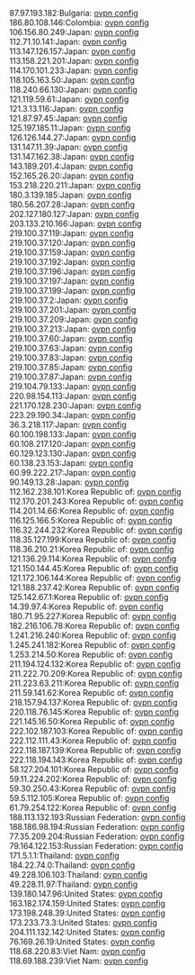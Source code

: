 87.97.193.182:Bulgaria: [ovpn config](vpn/87_97_193_182.ovpn)  
186.80.108.146:Colombia: [ovpn config](vpn/186_80_108_146.ovpn)  
106.156.80.249:Japan: [ovpn config](vpn/106_156_80_249.ovpn)  
112.71.10.141:Japan: [ovpn config](vpn/112_71_10_141.ovpn)  
113.147.126.157:Japan: [ovpn config](vpn/113_147_126_157.ovpn)  
113.158.221.201:Japan: [ovpn config](vpn/113_158_221_201.ovpn)  
114.170.101.233:Japan: [ovpn config](vpn/114_170_101_233.ovpn)  
118.105.163.50:Japan: [ovpn config](vpn/118_105_163_50.ovpn)  
118.240.66.130:Japan: [ovpn config](vpn/118_240_66_130.ovpn)  
121.119.59.61:Japan: [ovpn config](vpn/121_119_59_61.ovpn)  
121.3.13.116:Japan: [ovpn config](vpn/121_3_13_116.ovpn)  
121.87.97.45:Japan: [ovpn config](vpn/121_87_97_45.ovpn)  
125.197.185.11:Japan: [ovpn config](vpn/125_197_185_11.ovpn)  
126.126.144.27:Japan: [ovpn config](vpn/126_126_144_27.ovpn)  
131.147.11.39:Japan: [ovpn config](vpn/131_147_11_39.ovpn)  
131.147.162.38:Japan: [ovpn config](vpn/131_147_162_38.ovpn)  
143.189.201.4:Japan: [ovpn config](vpn/143_189_201_4.ovpn)  
152.165.26.20:Japan: [ovpn config](vpn/152_165_26_20.ovpn)  
153.218.220.211:Japan: [ovpn config](vpn/153_218_220_211.ovpn)  
180.3.139.185:Japan: [ovpn config](vpn/180_3_139_185.ovpn)  
180.56.207.28:Japan: [ovpn config](vpn/180_56_207_28.ovpn)  
202.127.180.127:Japan: [ovpn config](vpn/202_127_180_127.ovpn)  
203.133.210.166:Japan: [ovpn config](vpn/203_133_210_166.ovpn)  
219.100.37.119:Japan: [ovpn config](vpn/219_100_37_119.ovpn)  
219.100.37.120:Japan: [ovpn config](vpn/219_100_37_120.ovpn)  
219.100.37.159:Japan: [ovpn config](vpn/219_100_37_159.ovpn)  
219.100.37.192:Japan: [ovpn config](vpn/219_100_37_192.ovpn)  
219.100.37.196:Japan: [ovpn config](vpn/219_100_37_196.ovpn)  
219.100.37.197:Japan: [ovpn config](vpn/219_100_37_197.ovpn)  
219.100.37.199:Japan: [ovpn config](vpn/219_100_37_199.ovpn)  
219.100.37.2:Japan: [ovpn config](vpn/219_100_37_2.ovpn)  
219.100.37.201:Japan: [ovpn config](vpn/219_100_37_201.ovpn)  
219.100.37.209:Japan: [ovpn config](vpn/219_100_37_209.ovpn)  
219.100.37.213:Japan: [ovpn config](vpn/219_100_37_213.ovpn)  
219.100.37.60:Japan: [ovpn config](vpn/219_100_37_60.ovpn)  
219.100.37.63:Japan: [ovpn config](vpn/219_100_37_63.ovpn)  
219.100.37.83:Japan: [ovpn config](vpn/219_100_37_83.ovpn)  
219.100.37.85:Japan: [ovpn config](vpn/219_100_37_85.ovpn)  
219.100.37.87:Japan: [ovpn config](vpn/219_100_37_87.ovpn)  
219.104.79.133:Japan: [ovpn config](vpn/219_104_79_133.ovpn)  
220.98.154.113:Japan: [ovpn config](vpn/220_98_154_113.ovpn)  
221.170.128.230:Japan: [ovpn config](vpn/221_170_128_230.ovpn)  
223.29.190.34:Japan: [ovpn config](vpn/223_29_190_34.ovpn)  
36.3.218.117:Japan: [ovpn config](vpn/36_3_218_117.ovpn)  
60.100.198.133:Japan: [ovpn config](vpn/60_100_198_133.ovpn)  
60.108.217.120:Japan: [ovpn config](vpn/60_108_217_120.ovpn)  
60.129.123.130:Japan: [ovpn config](vpn/60_129_123_130.ovpn)  
60.138.23.153:Japan: [ovpn config](vpn/60_138_23_153.ovpn)  
60.99.222.217:Japan: [ovpn config](vpn/60_99_222_217.ovpn)  
90.149.13.28:Japan: [ovpn config](vpn/90_149_13_28.ovpn)  
112.162.238.101:Korea Republic of: [ovpn config](vpn/112_162_238_101.ovpn)  
112.170.201.243:Korea Republic of: [ovpn config](vpn/112_170_201_243.ovpn)  
114.201.14.66:Korea Republic of: [ovpn config](vpn/114_201_14_66.ovpn)  
116.125.166.5:Korea Republic of: [ovpn config](vpn/116_125_166_5.ovpn)  
116.32.244.232:Korea Republic of: [ovpn config](vpn/116_32_244_232.ovpn)  
118.35.127.199:Korea Republic of: [ovpn config](vpn/118_35_127_199.ovpn)  
118.36.210.21:Korea Republic of: [ovpn config](vpn/118_36_210_21.ovpn)  
121.136.29.114:Korea Republic of: [ovpn config](vpn/121_136_29_114.ovpn)  
121.150.144.45:Korea Republic of: [ovpn config](vpn/121_150_144_45.ovpn)  
121.172.106.144:Korea Republic of: [ovpn config](vpn/121_172_106_144.ovpn)  
121.188.237.42:Korea Republic of: [ovpn config](vpn/121_188_237_42.ovpn)  
125.142.67.1:Korea Republic of: [ovpn config](vpn/125_142_67_1.ovpn)  
14.39.97.4:Korea Republic of: [ovpn config](vpn/14_39_97_4.ovpn)  
180.71.95.227:Korea Republic of: [ovpn config](vpn/180_71_95_227.ovpn)  
182.216.106.78:Korea Republic of: [ovpn config](vpn/182_216_106_78.ovpn)  
1.241.216.240:Korea Republic of: [ovpn config](vpn/1_241_216_240.ovpn)  
1.245.241.182:Korea Republic of: [ovpn config](vpn/1_245_241_182.ovpn)  
1.253.214.50:Korea Republic of: [ovpn config](vpn/1_253_214_50.ovpn)  
211.194.124.132:Korea Republic of: [ovpn config](vpn/211_194_124_132.ovpn)  
211.222.70.209:Korea Republic of: [ovpn config](vpn/211_222_70_209.ovpn)  
211.223.63.211:Korea Republic of: [ovpn config](vpn/211_223_63_211.ovpn)  
211.59.141.62:Korea Republic of: [ovpn config](vpn/211_59_141_62.ovpn)  
218.157.94.137:Korea Republic of: [ovpn config](vpn/218_157_94_137.ovpn)  
220.118.76.145:Korea Republic of: [ovpn config](vpn/220_118_76_145.ovpn)  
221.145.16.50:Korea Republic of: [ovpn config](vpn/221_145_16_50.ovpn)  
222.102.187.103:Korea Republic of: [ovpn config](vpn/222_102_187_103.ovpn)  
222.112.111.43:Korea Republic of: [ovpn config](vpn/222_112_111_43.ovpn)  
222.118.187.139:Korea Republic of: [ovpn config](vpn/222_118_187_139.ovpn)  
222.118.194.143:Korea Republic of: [ovpn config](vpn/222_118_194_143.ovpn)  
58.127.204.101:Korea Republic of: [ovpn config](vpn/58_127_204_101.ovpn)  
59.11.224.202:Korea Republic of: [ovpn config](vpn/59_11_224_202.ovpn)  
59.30.250.43:Korea Republic of: [ovpn config](vpn/59_30_250_43.ovpn)  
59.5.112.105:Korea Republic of: [ovpn config](vpn/59_5_112_105.ovpn)  
61.79.254.122:Korea Republic of: [ovpn config](vpn/61_79_254_122.ovpn)  
188.113.132.193:Russian Federation: [ovpn config](vpn/188_113_132_193.ovpn)  
188.186.98.194:Russian Federation: [ovpn config](vpn/188_186_98_194.ovpn)  
77.35.209.204:Russian Federation: [ovpn config](vpn/77_35_209_204.ovpn)  
79.164.122.153:Russian Federation: [ovpn config](vpn/79_164_122_153.ovpn)  
171.5.1.1:Thailand: [ovpn config](vpn/171_5_1_1.ovpn)  
184.22.74.0:Thailand: [ovpn config](vpn/184_22_74_0.ovpn)  
49.228.106.103:Thailand: [ovpn config](vpn/49_228_106_103.ovpn)  
49.228.11.97:Thailand: [ovpn config](vpn/49_228_11_97.ovpn)  
139.180.147.96:United States: [ovpn config](vpn/139_180_147_96.ovpn)  
163.182.174.159:United States: [ovpn config](vpn/163_182_174_159.ovpn)  
173.198.248.39:United States: [ovpn config](vpn/173_198_248_39.ovpn)  
173.233.73.3:United States: [ovpn config](vpn/173_233_73_3.ovpn)  
204.111.132.142:United States: [ovpn config](vpn/204_111_132_142.ovpn)  
76.169.26.19:United States: [ovpn config](vpn/76_169_26_19.ovpn)  
118.68.220.83:Viet Nam: [ovpn config](vpn/118_68_220_83.ovpn)  
118.69.188.239:Viet Nam: [ovpn config](vpn/118_69_188_239.ovpn)  
